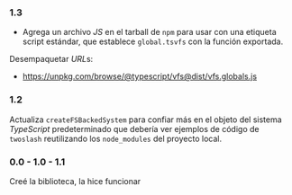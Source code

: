 ### 1.3

- Agrega un archivo *JS* en el tarball de `npm` para usar con una etiqueta script estándar, que establece `global.tsvfs` con la función exportada.

Desempaquetar *URL*s:

- https://unpkg.com/browse/@typescript/vfs@dist/vfs.globals.js

### 1.2

Actualiza `createFSBackedSystem` para confiar más en el objeto del sistema *TypeScript* predeterminado que debería ver ejemplos de código de `twoslash` reutilizando los `node_modules` del proyecto local.

### 0.0 - 1.0 - 1.1

Creé la biblioteca, la hice funcionar
